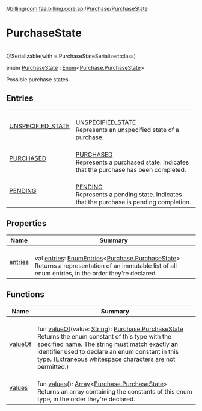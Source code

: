 //[billing](../../../../index.md)/[com.faa.billing.core.api](../../index.md)/[Purchase](../index.md)/[PurchaseState](index.md)

# PurchaseState

\
@Serializable(with = PurchaseStateSerializer::class)

enum [PurchaseState](index.md) : [Enum](https://kotlinlang.org/api/latest/jvm/stdlib/kotlin/-enum/index.html)&lt;[Purchase.PurchaseState](index.md)&gt; 

Possible purchase states.

## Entries

| | |
|---|---|
| [UNSPECIFIED_STATE](-u-n-s-p-e-c-i-f-i-e-d_-s-t-a-t-e/index.md) | <br>[UNSPECIFIED_STATE](-u-n-s-p-e-c-i-f-i-e-d_-s-t-a-t-e/index.md)<br>Represents an unspecified state of a purchase. |
| [PURCHASED](-p-u-r-c-h-a-s-e-d/index.md) | <br>[PURCHASED](-p-u-r-c-h-a-s-e-d/index.md)<br>Represents a purchased state. Indicates that the purchase has been completed. |
| [PENDING](-p-e-n-d-i-n-g/index.md) | <br>[PENDING](-p-e-n-d-i-n-g/index.md)<br>Represents a pending state. Indicates that the purchase is pending completion. |

## Properties

| Name | Summary |
|---|---|
| [entries](entries.md) | <br>val [entries](entries.md): [EnumEntries](https://kotlinlang.org/api/latest/jvm/stdlib/kotlin.enums/-enum-entries/index.html)&lt;[Purchase.PurchaseState](index.md)&gt;<br>Returns a representation of an immutable list of all enum entries, in the order they're declared. |

## Functions

| Name | Summary |
|---|---|
| [valueOf](value-of.md) | <br>fun [valueOf](value-of.md)(value: [String](https://kotlinlang.org/api/latest/jvm/stdlib/kotlin/-string/index.html)): [Purchase.PurchaseState](index.md)<br>Returns the enum constant of this type with the specified name. The string must match exactly an identifier used to declare an enum constant in this type. (Extraneous whitespace characters are not permitted.) |
| [values](values.md) | <br>fun [values](values.md)(): [Array](https://kotlinlang.org/api/latest/jvm/stdlib/kotlin/-array/index.html)&lt;[Purchase.PurchaseState](index.md)&gt;<br>Returns an array containing the constants of this enum type, in the order they're declared. |
